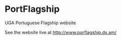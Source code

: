 # PortFlagship
UGA Portuguese Flagship website

See the website live at http://www.porflagship.dx.am/
